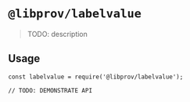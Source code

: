 # `@libprov/labelvalue`

> TODO: description

## Usage

```
const labelvalue = require('@libprov/labelvalue');

// TODO: DEMONSTRATE API
```
